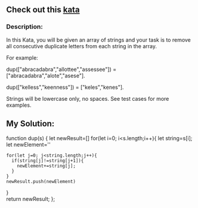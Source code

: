 ## Check out this [kata](https://www.codewars.com/kata/59f08f89a5e129c543000069)

### Description:

In this Kata, you will be given an array of strings and your task is to remove all consecutive duplicate letters from each string in the array.

For example:

dup(["abracadabra","allottee","assessee"]) = ["abracadabra","alote","asese"].

dup(["kelless","keenness"]) = ["keles","kenes"].

Strings will be lowercase only, no spaces. See test cases for more examples.

## My Solution:

function dup(s) {
  let newResult=[]
  for(let i=0; i<s.length;i++){
    let string=s[i];
    let newElement=''
    
    for(let j=0; j<string.length;j++){
      if(string[j]!=string[j+1]){
        newElement+=string[j];
      }
    }   
    newResult.push(newElement)
  }  
  return newResult;
};
